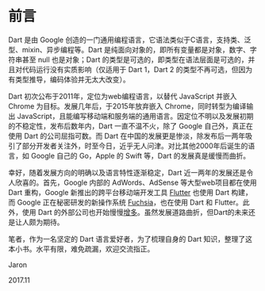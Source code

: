 # 前言

Dart 是由 Google 创造的一门通用编程语言，它语法类似于C语言，支持类、泛型、mixin、异步编程等。Dart 是纯面向对象的，即所有变量都是对象，数字、字符串甚至 null 也是对象；Dart 的类型是可选的，即类型在语法层面是可选的，并且对代码运行没有实质影响（仅适用于 Dart 1，Dart 2 的类型不再可选，但因为有类型推导，编码体验并无太大改变）。

Dart 初次公布于2011年，定位为web编程语言，以替代 JavaScript 并嵌入 Chrome 为目标。发展几年后，于2015年放弃嵌入 Chrome，同时转型为编译输出 JavaScript，且能编写移动端和服务端的通用语言。因定位不明以及发展初期的不稳定性，发布后数年内，Dart 一直不温不火，除了 Google 自己外，真正在使用 Dart 的公司屈指可数。而 Dart 在中国的发展更是惨淡，除发布后一两年吸引了部分开发者关注外，时至今日，近乎无人问津。对比其他2000年后诞生的语言，如 Google 自己的 Go，Apple 的 Swift 等，Dart 的发展真是缓慢而曲折。

幸好，随着发展方向的明确以及语言特性逐渐稳定，Dart 近一两年的发展还是令人欣喜的。首先，Google 内部的 AdWords、AdSense 等大型web项目都在使用 Dart 重构，Google 新推出的跨平台移动端开发工具 [Flutter](https://flutter.io/) 也使用 Dart 构建，而 Google 正在秘密研发的新操作系统 [Fuchsia](https://github.com/fuchsia-mirror)，也在使用 Dart 和 Flutter。此外，使用 Dart 的外部公司也开始慢慢[增多](https://www.dartlang.org/community/who-uses-dart)。虽然发展道路曲折，但Dart的未来还是让人颇为期待。

笔者，作为一名坚定的 Dart 语言爱好者，为了梳理自身的 Dart 知识，整理了这本小书。水平有限，难免疏漏，欢迎交流指正。

Jaron

2017.11

